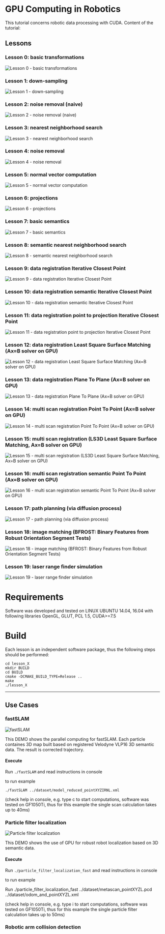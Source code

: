 # GPU Computing in Robotics

This tutorial concerns robotic data processing with CUDA.
Content of the tutorial:

## Lessons

### Lesson 0: basic transformations

![Lesson 0 - basic transformations](images/tutorial/lesson_0.gif)

### Lesson 1: down-sampling

![Lesson 1 - down-sampling](images/tutorial/lesson_1.gif)

### Lesson 2: noise removal (naive)

![Lesson 2 - noise removal (naive)](images/tutorial/lesson_2.gif)

### Lesson 3: nearest neighborhood search

![Lesson 3 - nearest neighborhood search](images/tutorial/lesson_3.gif)

### Lesson 4: noise removal

![Lesson 4 - noise removal](images/tutorial/lesson_4.gif)

### Lesson 5: normal vector computation

![Lesson 5 - normal vector computation](images/tutorial/lesson_5.gif)

### Lesson 6: projections

![Lesson 6 - projections](images/tutorial/lesson_6.gif)

### Lesson 7: basic semantics

![Lesson 7 - basic semantics](images/tutorial/lesson_7.gif)

### Lesson 8: semantic nearest neighborhood search

![Lesson 8 - semantic nearest neighborhood search](images/tutorial/lesson_8.gif)

### Lesson 9: data registration Iterative Closest Point

![Lesson 9 - data registration Iterative Closest Point](images/tutorial/lesson_9.gif)

### Lesson 10: data registration semantic Iterative Closest Point

![Lesson 10 - data registration semantic Iterative Closest Point](images/tutorial/lesson_10.gif)

### Lesson 11: data registration point to projection Iterative Closest Point

![Lesson 11 - data registration point to projection Iterative Closest Point](images/tutorial/lesson_11.gif)

### Lesson 12: data registration Least Square Surface Matching (Ax=B solver on GPU)

![Lesson 12 - data registration Least Square Surface Matching (Ax=B solver on GPU)](images/tutorial/lesson_12.gif)

### Lesson 13: data registration Plane To Plane (Ax=B solver on GPU)

![Lesson 13 - data registration Plane To Plane (Ax=B solver on GPU)](images/tutorial/lesson_13.gif)

### Lesson 14: multi scan registration Point To Point (Ax=B solver on GPU)

![Lesson 14 - multi scan registration Point To Point (Ax=B solver on GPU)](images/tutorial/lesson_14.gif)

### Lesson 15: multi scan registration (LS3D Least Square Surface Matching, Ax=B solver on GPU)

![Lesson 15 - multi scan registration (LS3D Least Square Surface Matching, Ax=B solver on GPU)](images/tutorial/lesson_15.gif)

### Lesson 16: multi scan registration semantic Point To Point (Ax=B solver on GPU)

![Lesson 16 - multi scan registration semantic Point To Point (Ax=B solver on GPU)](images/tutorial/lesson_16.gif)

### Lesson 17: path planning (via diffusion process)

![Lesson 17 - path planning (via diffusion process)](images/tutorial/lesson_17.gif)

### Lesson 18: image matching (BFROST: Binary Features from Robust Orientation Segment Tests)

![Lesson 18 - image matching (BFROST: Binary Features from Robust Orientation Segment Tests)](images/tutorial/lesson_18.gif)

### Lesson 19: laser range finder simulation

![Lesson 19 - laser range finder simulation](images/tutorial/lesson_19.gif)

# Requirements

Software was developed and tested on LINUX UBUNTU 14.04, 16.04 with following libraries
OpenGL, GLUT, PCL 1.5, CUDA>=7.5

# Build
Each lesson is an independent software package, thus the following steps should be performed:
```
cd lesson_X
mkdir BUILD
cd BUILD
cmake -DCMAKE_BUILD_TYPE=Release ..
make
./lesson_X
```

----------------------

## Use Cases

### fastSLAM

![fastSLAM](images/use_cases/fastSLAM.gif)

This DEMO shows the parallel computing for fastSLAM. Each particle containes 3D map built based on registered Velodyne VLP16 3D semantic data. The result is corrected trajectory.

#### Execute

Run `./fastSLAM` and read instructions in console


to run example
```
./fastSLAM ../dataset/model_reduced_pointXYZIRNL.xml
```
(check help in console, e.g. type c to start computations, software was tested on GF1050Ti, thus for this example the single scan calculation takes up to 40ms)

### Particle filter localization

![Particle filter localization](images/use_cases/particle.gif)

This DEMO shows the use of GPU for robust robot localization based on 3D semantic data.

#### Execute

Run `./particle_filter_localization_fast` and read instructions in console

to run example

Run ./particle_filter_localization_fast ../dataset/metascan_pointXYZL.pcd ../dataset/odom_and_pointXYZL.xml

(check help in console, e.g. type i to start computations, software was tested on GF1050Ti, thus for this example the single particle filter calculation takes up to 50ms)


### Robotic arm collision detection
